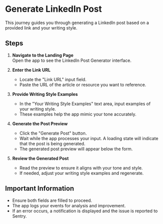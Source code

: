 # Generate LinkedIn Post

This journey guides you through generating a LinkedIn post based on a provided link and your writing style.

## Steps

1. **Navigate to the Landing Page**  
   Open the app to see the LinkedIn Post Generator interface.

2. **Enter the Link URL**  
   - Locate the "Link URL" input field.
   - Paste the URL of the article or resource you want to reference.

3. **Provide Writing Style Examples**  
   - In the "Your Writing Style Examples" text area, input examples of your writing style.
   - These examples help the app mimic your tone accurately.

4. **Generate the Post Preview**  
   - Click the "Generate Post" button.
   - Wait while the app processes your input. A loading state will indicate that the post is being generated.
   - The generated post preview will appear below the form.

5. **Review the Generated Post**  
   - Read the preview to ensure it aligns with your tone and style.
   - If needed, adjust your writing style examples and regenerate.

## Important Information

- Ensure both fields are filled to proceed.
- The app logs your events for analysis and improvement.
- If an error occurs, a notification is displayed and the issue is reported to Sentry.